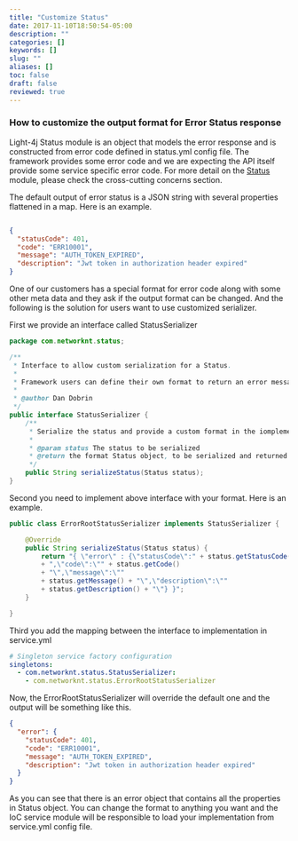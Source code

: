 ```yaml
---
title: "Customize Status"
date: 2017-11-10T18:50:54-05:00
description: ""
categories: []
keywords: []
slug: ""
aliases: []
toc: false
draft: false
reviewed: true
---
```


### How to customize the output format for Error Status response

Light-4j Status module is an object that models the error response and is constructed from
error code defined in status.yml config file. The framework provides some error code and
we are expecting the API itself provide some service specific error code. For more detail
on the [Status][] module, please check the cross-cutting concerns section. 

The default output of error status is a JSON string with several properties flattened in
a map. Here is an example.

```json

{
  "statusCode": 401,
  "code": "ERR10001",
  "message": "AUTH_TOKEN_EXPIRED",
  "description": "Jwt token in authorization header expired"
}
```

One of our customers has a special format for error code along with some other meta data
and they ask if the output format can be changed. And the following is the solution for
users want to use customized serializer. 

First we provide an interface called StatusSerializer

```java
package com.networknt.status;

/**
 * Interface to allow custom serialization for a Status.
 * 
 * Framework users can define their own format to return an error message to a consumer
 * 
 * @author Dan Dobrin
 */
public interface StatusSerializer {
	/**
	 * Serialize the status and provide a custom format in the iomplementing class
	 * 
	 * @param status The status to be serialized
	 * @return the format Status object, to be serialized and returned to the consumer
	 */
	public String serializeStatus(Status status);
}

```

Second you need to implement above interface with your format. Here is an example.

```java
public class ErrorRootStatusSerializer implements StatusSerializer {

	@Override
	public String serializeStatus(Status status) {
		return "{ \"error\" : {\"statusCode\":" + status.getStatusCode()
        + ",\"code\":\"" + status.getCode()
        + "\",\"message\":\""
        + status.getMessage() + "\",\"description\":\""
        + status.getDescription() + "\"} }";
	}

}

```

Third you add the mapping between the interface to implementation in service.yml

```yaml
# Singleton service factory configuration
singletons:
  - com.networknt.status.StatusSerializer:
    - com.networknt.status.ErrorRootStatusSerializer
```

Now, the ErrorRootStatusSerializer will override the default one and the output will
be something like this.

```json
{
  "error": {
    "statusCode": 401,
    "code": "ERR10001",
    "message": "AUTH_TOKEN_EXPIRED",
    "description": "Jwt token in authorization header expired"
  }
}
```

As you can see that there is an error object that contains all the properties in Status
object. You can change the format to anything you want and the IoC service module will
be responsible to load your implementation from service.yml config file. 

[Status]: /concern/status/
